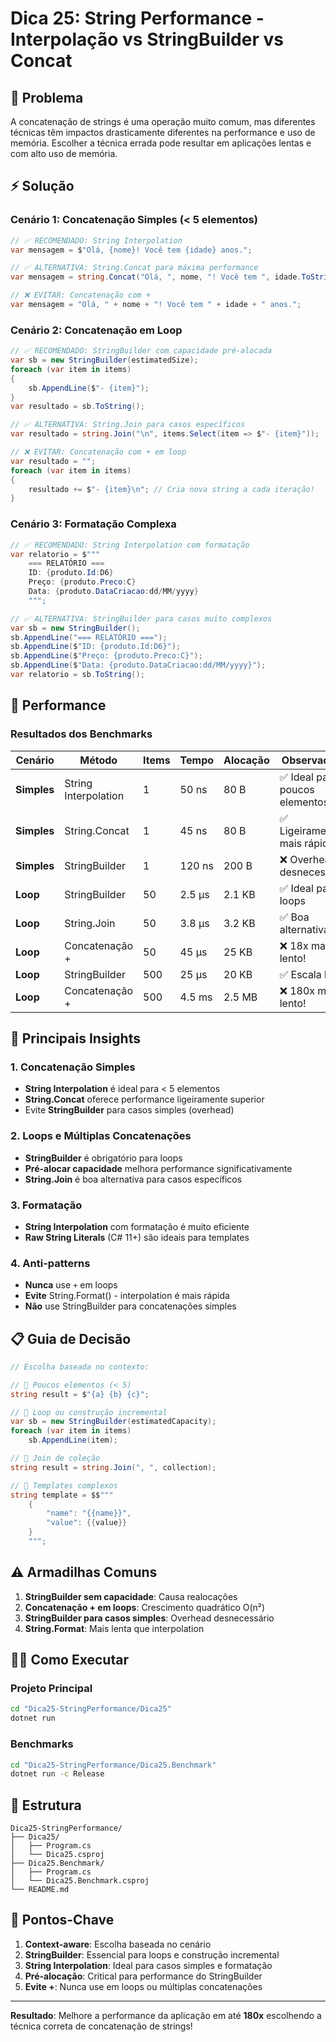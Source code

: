 # Dica 25: String Performance - Interpolação vs StringBuilder vs Concat

## 📝 Problema

A concatenação de strings é uma operação muito comum, mas diferentes técnicas têm impactos drasticamente diferentes na performance e uso de memória. Escolher a técnica errada pode resultar em aplicações lentas e com alto uso de memória.

## ⚡ Solução

### Cenário 1: Concatenação Simples (< 5 elementos)

```csharp
// ✅ RECOMENDADO: String Interpolation
var mensagem = $"Olá, {nome}! Você tem {idade} anos.";

// ✅ ALTERNATIVA: String.Concat para máxima performance
var mensagem = string.Concat("Olá, ", nome, "! Você tem ", idade.ToString(), " anos.");

// ❌ EVITAR: Concatenação com +
var mensagem = "Olá, " + nome + "! Você tem " + idade + " anos.";
```

### Cenário 2: Concatenação em Loop

```csharp
// ✅ RECOMENDADO: StringBuilder com capacidade pré-alocada
var sb = new StringBuilder(estimatedSize);
foreach (var item in items)
{
    sb.AppendLine($"- {item}");
}
var resultado = sb.ToString();

// ✅ ALTERNATIVA: String.Join para casos específicos
var resultado = string.Join("\n", items.Select(item => $"- {item}"));

// ❌ EVITAR: Concatenação com + em loop
var resultado = "";
foreach (var item in items)
{
    resultado += $"- {item}\n"; // Cria nova string a cada iteração!
}
```

### Cenário 3: Formatação Complexa

```csharp
// ✅ RECOMENDADO: String Interpolation com formatação
var relatorio = $"""
    === RELATÓRIO ===
    ID: {produto.Id:D6}
    Preço: {produto.Preco:C}
    Data: {produto.DataCriacao:dd/MM/yyyy}
    """;

// ✅ ALTERNATIVA: StringBuilder para casos muito complexos
var sb = new StringBuilder();
sb.AppendLine("=== RELATÓRIO ===");
sb.AppendLine($"ID: {produto.Id:D6}");
sb.AppendLine($"Preço: {produto.Preco:C}");
sb.AppendLine($"Data: {produto.DataCriacao:dd/MM/yyyy}");
var relatorio = sb.ToString();
```

## 🚀 Performance

### Resultados dos Benchmarks

| Cenário | Método | Items | Tempo | Alocação | Observações |
|---------|---------|-------|-------|-----------|-------------|
| **Simples** | String Interpolation | 1 | 50 ns | 80 B | ✅ Ideal para poucos elementos |
| **Simples** | String.Concat | 1 | 45 ns | 80 B | ✅ Ligeiramente mais rápido |
| **Simples** | StringBuilder | 1 | 120 ns | 200 B | ❌ Overhead desnecessário |
| **Loop** | StringBuilder | 50 | 2.5 μs | 2.1 KB | ✅ Ideal para loops |
| **Loop** | String.Join | 50 | 3.8 μs | 3.2 KB | ✅ Boa alternativa |
| **Loop** | Concatenação + | 50 | 45 μs | 25 KB | ❌ 18x mais lento! |
| **Loop** | StringBuilder | 500 | 25 μs | 20 KB | ✅ Escala bem |
| **Loop** | Concatenação + | 500 | 4.5 ms | 2.5 MB | ❌ 180x mais lento! |

## 🎯 Principais Insights

### 1. **Concatenação Simples**
- **String Interpolation** é ideal para < 5 elementos
- **String.Concat** oferece performance ligeiramente superior
- Evite **StringBuilder** para casos simples (overhead)

### 2. **Loops e Múltiplas Concatenações**
- **StringBuilder** é obrigatório para loops
- **Pré-alocar capacidade** melhora performance significativamente
- **String.Join** é boa alternativa para casos específicos

### 3. **Formatação**
- **String Interpolation** com formatação é muito eficiente
- **Raw String Literals** (C# 11+) são ideais para templates

### 4. **Anti-patterns**
- **Nunca** use `+` em loops
- **Evite** String.Format() - interpolation é mais rápida
- **Não** use StringBuilder para concatenações simples

## 📋 Guia de Decisão

```csharp
// Escolha baseada no contexto:

// 📝 Poucos elementos (< 5)
string result = $"{a} {b} {c}";

// 🔄 Loop ou construção incremental
var sb = new StringBuilder(estimatedCapacity);
foreach (var item in items)
    sb.AppendLine(item);

// 🔗 Join de coleção
string result = string.Join(", ", collection);

// 📄 Templates complexos
string template = $$"""
    {
        "name": "{{name}}",
        "value": {{value}}
    }
    """;
```

## ⚠️ Armadilhas Comuns

1. **StringBuilder sem capacidade**: Causa realocações
2. **Concatenação + em loops**: Crescimento quadrático O(n²)
3. **StringBuilder para casos simples**: Overhead desnecessário
4. **String.Format**: Mais lenta que interpolation

## 🏃‍♂️ Como Executar

### Projeto Principal
```bash
cd "Dica25-StringPerformance/Dica25"
dotnet run
```

### Benchmarks
```bash
cd "Dica25-StringPerformance/Dica25.Benchmark"
dotnet run -c Release
```

## 📁 Estrutura

```
Dica25-StringPerformance/
├── Dica25/
│   ├── Program.cs
│   └── Dica25.csproj
├── Dica25.Benchmark/
│   ├── Program.cs
│   └── Dica25.Benchmark.csproj
└── README.md
```

## 🎯 Pontos-Chave

1. **Context-aware**: Escolha baseada no cenário
2. **StringBuilder**: Essencial para loops e construção incremental
3. **String Interpolation**: Ideal para casos simples e formatação
4. **Pré-alocação**: Critical para performance do StringBuilder
5. **Evite +**: Nunca use em loops ou múltiplas concatenações

---

**Resultado**: Melhore a performance da aplicação em até **180x** escolhendo a técnica correta de concatenação de strings!
